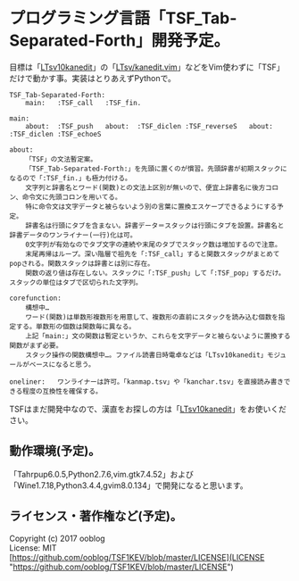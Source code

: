 # プログラミング言語「TSF_Tab-Separated-Forth」開発予定。

目標は「[LTsv10kanedit](https://github.com/ooblog/LTsv10kanedit "ooblog/LTsv10kanedit: 「L:Tsv」の読み書きを中心としたモジュール群と漢字入力「kanedit」のPythonによる実装です(準備中)。")」の「[LTsv/kanedit.vim](LTsv/kanedit.vim "LTsv/kanedit.vim")」などをVim使わずに「TSF」だけで動かす事。実装はとりあえずPythonで。  

    TSF_Tab-Separated-Forth:
    	main:	:TSF_call	:TSF_fin.
    
    main:
   		about:	:TSF_push	about:	:TSF_diclen	:TSF_reverseS	about:	:TSF_diclen	:TSF_echoeS
    
    about:
    	「TSF」の文法暫定案。
    	「TSF_Tab-Separated-Forth:」を先頭に置くのが慣習。先頭辞書が初期スタックになるので「:TSF_fin.」も極力付ける。
    	文字列と辞書名とワード(関数)との文法上区別が無いので、便宜上辞書名に後方コロン、命令文に先頭コロンを用いてる。
    	特に命令文は文字データと被らないよう別の言葉に置換エスケープできるようにする予定。
    	辞書名は行頭にタブを含まない。辞書データ＝スタックは行頭にタブを設置。辞書名と辞書データのワンライナー(一行)化は可。
        0文字列が有効なのでタブ文字の連続や末尾のタブでスタック数は増加するので注意。
    	末尾再帰はループ。深い階層で祖先を「:TSF_call」すると関数スタックがまとめてpopされる。関数スタックは辞書とは別に存在。
    	関数の返り値は存在しない。スタックに「:TSF_push」して「:TSF_pop」するだけ。スタックの単位はタブで区切られた文字列。

    corefunction:
    	構想中…
    	ワード(関数)は単数形複数形を用意して、複数形の直前にスタックを読み込む個数を指定する。単数形の個数は関数毎に異なる。
    	上記「main:」文の関数は暫定というか、これらを文字データと被らないように置換する関数がまず必要。
    	スタック操作の関数構想中…。ファイル読書日時電卓などは「LTsv10kanedit」モジュールがベースになると思う。

    oneliner:	ワンライナーは許可。「kanmap.tsv」や「kanchar.tsv」を直接読み書きできる程度の互換性を確保する。

TSFはまだ開発中なので、漢直をお探しの方は「[LTsv10kanedit](https://github.com/ooblog/LTsv10kanedit "ooblog/LTsv10kanedit: 「L:Tsv」の読み書きを中心としたモジュール群と漢字入力「kanedit」のPythonによる実装です(準備中)。")」をお使いください。  


## 動作環境&#40;予定&#41;。

「Tahrpup6.0.5,Python2.7.6,vim.gtk7.4.52」および「Wine1.7.18,Python3.4.4,gvim8.0.134」で開発になると思います。  


## ライセンス・著作権など&#40;予定&#41;。

Copyright (c) 2017 ooblog  
License: MIT  
[https://github.com/ooblog/TSF1KEV/blob/master/LICENSE](LICENSE "https://github.com/ooblog/TSF1KEV/blob/master/LICENSE")  

